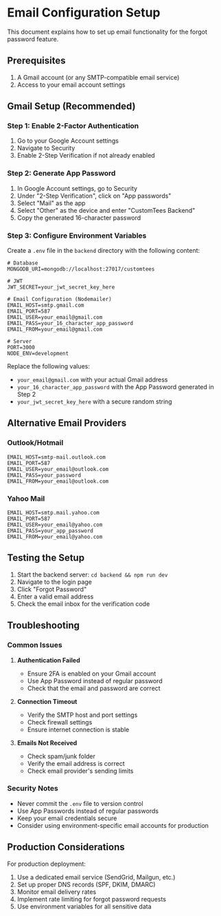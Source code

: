 # Email Configuration Setup

This document explains how to set up email functionality for the forgot password feature.

## Prerequisites

1. A Gmail account (or any SMTP-compatible email service)
2. Access to your email account settings

## Gmail Setup (Recommended)

### Step 1: Enable 2-Factor Authentication
1. Go to your Google Account settings
2. Navigate to Security
3. Enable 2-Step Verification if not already enabled

### Step 2: Generate App Password
1. In Google Account settings, go to Security
2. Under "2-Step Verification", click on "App passwords"
3. Select "Mail" as the app
4. Select "Other" as the device and enter "CustomTees Backend"
5. Copy the generated 16-character password

### Step 3: Configure Environment Variables
Create a `.env` file in the `backend` directory with the following content:

```env
# Database
MONGODB_URI=mongodb://localhost:27017/customtees

# JWT
JWT_SECRET=your_jwt_secret_key_here

# Email Configuration (Nodemailer)
EMAIL_HOST=smtp.gmail.com
EMAIL_PORT=587
EMAIL_USER=your_email@gmail.com
EMAIL_PASS=your_16_character_app_password
EMAIL_FROM=your_email@gmail.com

# Server
PORT=3000
NODE_ENV=development
```

Replace the following values:
- `your_email@gmail.com` with your actual Gmail address
- `your_16_character_app_password` with the App Password generated in Step 2
- `your_jwt_secret_key_here` with a secure random string

## Alternative Email Providers

### Outlook/Hotmail
```env
EMAIL_HOST=smtp-mail.outlook.com
EMAIL_PORT=587
EMAIL_USER=your_email@outlook.com
EMAIL_PASS=your_password
EMAIL_FROM=your_email@outlook.com
```

### Yahoo Mail
```env
EMAIL_HOST=smtp.mail.yahoo.com
EMAIL_PORT=587
EMAIL_USER=your_email@yahoo.com
EMAIL_PASS=your_app_password
EMAIL_FROM=your_email@yahoo.com
```

## Testing the Setup

1. Start the backend server: `cd backend && npm run dev`
2. Navigate to the login page
3. Click "Forgot Password"
4. Enter a valid email address
5. Check the email inbox for the verification code

## Troubleshooting

### Common Issues

1. **Authentication Failed**
   - Ensure 2FA is enabled on your Gmail account
   - Use App Password instead of regular password
   - Check that the email and password are correct

2. **Connection Timeout**
   - Verify the SMTP host and port settings
   - Check firewall settings
   - Ensure internet connection is stable

3. **Emails Not Received**
   - Check spam/junk folder
   - Verify the email address is correct
   - Check email provider's sending limits

### Security Notes

- Never commit the `.env` file to version control
- Use App Passwords instead of regular passwords
- Keep your email credentials secure
- Consider using environment-specific email accounts for production

## Production Considerations

For production deployment:
1. Use a dedicated email service (SendGrid, Mailgun, etc.)
2. Set up proper DNS records (SPF, DKIM, DMARC)
3. Monitor email delivery rates
4. Implement rate limiting for forgot password requests
5. Use environment variables for all sensitive data
